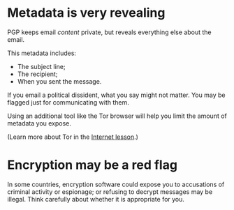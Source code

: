[Title]: # (What PGP Can't Do: Metadata)
[Order]: # (3)

# Metadata is very revealing

PGP keeps email *content* private, but reveals everything else about the email. 

This metadata includes: 

*	The subject line; 
*	The recipient; 
*	When you sent the message.

If you email a political dissident, what you say might not matter. You may be flagged just for communicating with them. 

Using an additional tool like the Tor browser will help you limit the amount of metadata you expose. 

(Learn more about Tor in the [Internet lesson](umbrella://lesson/the-internet).)

# Encryption may be a red flag

In some countries, encryption software could expose you to accusations of criminal activity or espionage; or refusing to decrypt messages may be illegal. Think carefully about whether it is appropriate for you.




